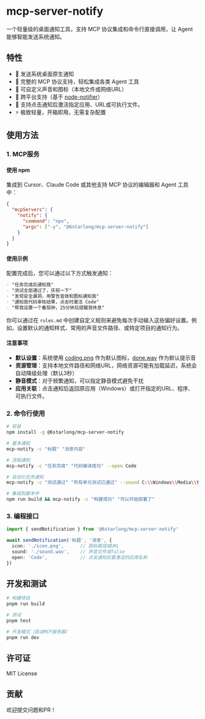 # mcp-server-notify

一个轻量级的桌面通知工具，支持 MCP 协议集成和命令行直接调用，让 Agent 能够智能发送系统通知。

## 特性

- 🔔 发送系统桌面原生通知
- 🤖 完整的 MCP 协议支持，轻松集成各类 Agent 工具
- 🎵 可自定义声音和图标（本地文件或网络URL）
- 📱 跨平台支持（基于 [node-notifier](https://www.npmjs.com/package/node-notifier)）
- 🎯 支持点击通知后激活指定应用、URL或可执行文件。
- ⚡ 极致轻量，开箱即用，无需复杂配置

## 使用方法

### 1. MCP服务

#### 使用 npm

集成到 Cursor、Claude Code 或其他支持 MCP 协议的编辑器和 Agent 工具中：

```json
{
  "mcpServers": {
    "notify": {
      "command": "npx",
      "args": ["-y", "@6starlong/mcp-server-notify"]
    }
  }
}
```

#### 使用示例

配置完成后，您可以通过以下方式触发通知：

```markdown
- "任务完成后通知我"
- "测试全部通过了，庆祝一下"
- "发现安全漏洞，用警告音效和图标通知我"
- "通知我代码审核结果，点击时激活 Code"
- "帮我设置一个番茄钟，25分钟后提醒我休息"
```

你可以通过在 `rules.md` 中创建自定义规则来避免每次手动输入这些偏好设置。例如，设置默认的通知样式、常用的声音文件路径、或特定项目的通知行为。

#### 注意事项

- **默认设置**：系统使用 [coding.png](./assets/coding.png) 作为默认图标，[done.wav](./assets/done.wav) 作为默认提示音
- **资源管理**：支持本地文件路径和网络URL，网络资源可能有加载延迟，系统会自动降级处理（默认3秒）
- **静音模式**：对于频繁通知，可以指定静音模式避免干扰
- **应用关联**：点击通知后返回原应用（Windows）或打开指定的URL、程序、可执行文件。

### 2. 命令行使用

```bash
# 安装
npm install -g @6starlong/mcp-server-notify

# 基本通知
mcp-notify -c "标题" "消息内容"

# 流程通知
mcp-notify -c "任务完成" "代码编译成功" --open Code

# 自动化任务通知
mcp-notify -c "测试通过" "所有单元测试已通过" --sound C:\\Windows\\Media\\tada.wav

# 集成到脚本中
npm run build && mcp-notify -c "构建成功" "可以开始部署了"
```

### 3. 编程接口

```typescript
import { sendNotification } from '@6starlong/mcp-server-notify'

await sendNotification('标题', '消息', {
  icon: './icon.png',      // 图标路径或URL
  sound: './sound.wav',    // 声音文件或false
  open: 'Code',            // 点击通知后要激活的应用名称
})
```

## 开发和测试

```bash
# 构建项目
pnpm run build

# 测试
pnpm test

# 开发模式（启动MCP服务器）
pnpm run dev
```

## 许可证

MIT License

## 贡献

欢迎提交问题和PR！
